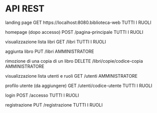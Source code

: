 #  API REST

landing page
GET https://localhost:8080.biblioteca-web TUTTI I RUOLI

homepage (dopo accesso)
POST /pagina-principale TUTTI I RUOLI

visualizzazione lista libri
GET /libri TUTTI I RUOLI

aggiunta libro
PUT /libri AMMINISTRATORE

rimozione di una copia di un libro
DELETE /libri/copie/codice-copia AMMINISTRATORE

visualizzazione lista utenti e ruoli
GET /utenti AMMINISTRATORE

profilo utente (da aggiungere)
GET /utenti/codice-utente TUTTI I RUOLI

login
POST /accesso TUTTI I RUOLI

registrazione
PUT /registrazione TUTTI I RUOLI
